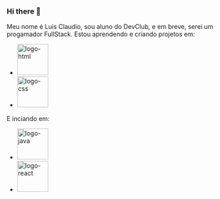 ### Hi there 👋

Meu nome é Luis Claudio, sou aluno do DevClub, e em breve, serei um progamador FullStack. Estou aprendendo e criando projetos em:
<br>
- <img src="https://img.shields.io/badge/HTML5-E34F26?style=for-the-badge&logo=html5&logoColor=white" alt="logo-html" width=70px/>
- <img src="https://img.shields.io/badge/CSS3-1572B6?style=for-the-badge&logo=css3&logoColor=white" alt="logo-css" width=70px />

E inciando em:
- <img src="https://img.shields.io/badge/Java-ED8B00?style=for-the-badge&logo=openjdk&logoColor=white" alt="logo-java" width=70px />
- <img src="https://img.shields.io/badge/React-20232A?style=for-the-badge&logo=react&logoColor=61DAFB" alt="logo-react" width=70px />
